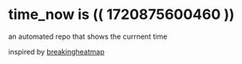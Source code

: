 # time_now is (( 1720875600460 ))

an automated repo that shows the currnent time

inspired by [breakingheatmap](https://github.com/breakingheatmap/breakingheatmap)